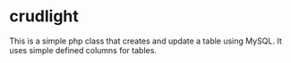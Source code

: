 # crudlight
This is a simple php class that creates and update a table using MySQL.  It uses simple defined columns for tables.



